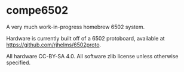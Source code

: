 # compe6502

A very much work-in-progress homebrew 6502 system.

Hardware is currently built off of a 6502 protoboard, available at https://github.com/rjhelms/6502proto.

All hardware CC-BY-SA 4.0. All software zlib license unless otherwise specified.
